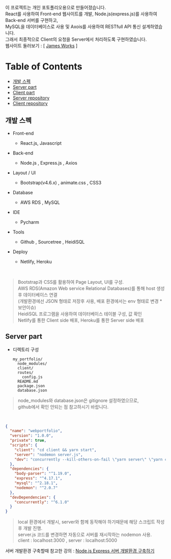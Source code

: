 이 프로젝트는 개인 포토폴리오용으로 만들어졌습니다. <br/>
React를 사용하여 Front-end 웹사이트를 개발, Node.js(express.js)를 사용하여 Back-end 서버를 구현하고, <br/>
MySQL을 데이터베이스로 사용 및 Axois를 사용하여 RESTfull API 통신 설계하였습니다. <br/>
그래서 최종적으로 Client의 요청을 Server에서 처리하도록 구현하였습니다. <br/>
웹사이트 둘러보기 : [ [James Works](https://jamesworks.netlify.app/) ]


# Table of Contents

 * [개발 스펙](#chapter-1)
 * [Server part](#chapter-2)
 * [Client part](client/README.md)
 * [Server repository](https://github.com/Hyunbae89/my_portfolio_server#readme)
 * [Client repository](https://github.com/Hyunbae89/my_portfolio_client#readme)



## 개발 스펙 <a id="chapter-1"/>
- Front-end  
  - React.js, Javascript

- Back-end
  - Node.js , Express.js , Axios

- Layout / UI
  - Bootstrap(v4.6.x) , animate.css , CSS3

- Database
  - AWS RDS , MySQL

- IDE
  - Pycharm

- Tools
  - Github , Sourcetree , HeidiSQL
  
- Deploy
  - Netlify, Heroku
<br/>
    
>Bootstrap과 CSS를 활용하여 Page Layout, UI를 구성. <br/>
> AWS RDS(Amazon Web service Relational Databases)를 통해 host 생성 후 데이터베이스 연결 <br/> (개발환경에선 JSON 형태로 저장후 사용, 배포 환경에서는 env 형태로 변경  * 보안이슈)<br/>
> HeidiSQL 프로그램을 사용하여 데이터베이스 테이블 구성, 값 확인  
> Netlify를 통한 Client side 배포, Heroku를 통한 Server side 배포



## Server part <a id="chapter-2"/>
  * 디렉토리 구성
    ```
    my_portfolio/
      node_modules/
      client/
      routes/
        config.js
      README.md
      package.json  
      database.json
    ```
> node_modules와 database.json은 gitignore 설정하였으므로,<br>
> github에서 확인 안되는 점 참고하시기 바랍니다.

<br/>

```json
{
  "name": "webportfolio",
  "version": "1.0.0",
  "private": true,
  "scripts": {
    "client": "cd client && yarn start",
    "server": "nodemon server.js",
    "dev": "concurrently --kill-others-on-fail \"yarn server\" \"yarn client\""
  },
  "dependencies": {
    "body-parser": "^1.19.0",
    "express": "^4.17.1",
    "mysql": "^2.18.1",
    "nodemon": "^2.0.7"
  },
  "devDependencies": {
    "concurrently": "^6.1.0"
  }
}
```
> local 환경에서 개발시, server와 함께 동작해야 하기때문에 해당 스크립트 작성 후 개발 진행. <br/>
> server.js 코드를 변경하면 자동으로 서버를 재시작하는 nodemon 사용. <br/>
> client : localhost:3000  ,  server : localhost:5000 <br/>

서버 개발환경 구축할때 참고한 강의 : [Node.js Express 서버 개발환경 구축하기](https://youtu.be/YO9CqrnxbFU)
